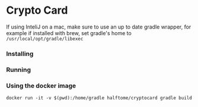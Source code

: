 # Crypto Card

If using InteliJ on a mac, make sure to use an up to date gradle wrapper,
for example if installed with brew, set gradle's home to `/usr/local/opt/gradle/libexec`

### Installing

### Running

### Using the docker image
`docker run -it -v $(pwd):/home/gradle halftome/cryptocard gradle build`